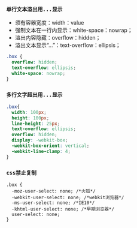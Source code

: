 ### `单行文本溢出用...显示`
* 须有容器宽度：width：value
* 强制文本在一行内显示：white-space：nowrap；
* 溢出内容隐藏：overflow：hidden；
* 溢出文本显示“...”：text-overflow：ellipsis；
```css
.box {
  overflow: hidden;
  text-overflow: ellipsis;
  white-space: nowrap;
}
```

### `多行文字超出用...显示`
```css
.box{
  width: 100px;
  height: 100px;
  line-height: 25px;
  text-overflow: ellipsis;
  overflow: hidden;
  display: -webkit-box;
  -webkit-box-orient: vertical;
  -webkit-line-clamp: 4;
}
```

### `css禁止复制`
```less
.box {
  -moz-user-select: none; /*火狐*/
  -webkit-user-select: none; /*webkit浏览器*/
  -ms-user-select: none; /*IE10*/
  -khtml-user-select: none; /*早期浏览器*/
  user-select: none;
}
```